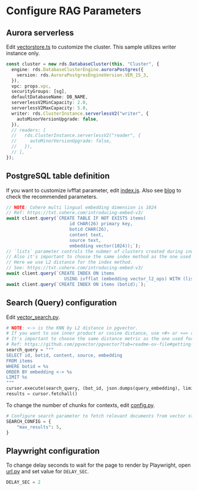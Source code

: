 # Configure RAG Parameters

## Aurora serverless

Edit [vectorstore.ts](../cdk/lib/constructs/vectorstore.ts) to customize the cluster. This sample utilizes writer instance only.

```ts
const cluster = new rds.DatabaseCluster(this, "Cluster", {
  engine: rds.DatabaseClusterEngine.auroraPostgres({
    version: rds.AuroraPostgresEngineVersion.VER_15_3,
  }),
  vpc: props.vpc,
  securityGroups: [sg],
  defaultDatabaseName: DB_NAME,
  serverlessV2MinCapacity: 2.0,
  serverlessV2MaxCapacity: 5.0,
  writer: rds.ClusterInstance.serverlessV2("writer", {
    autoMinorVersionUpgrade: false,
  }),
  // readers: [
  //   rds.ClusterInstance.serverlessV2("reader", {
  //     autoMinorVersionUpgrade: false,
  //   }),
  // ],
});
```

## PostgreSQL table definition

If you want to customize ivfflat parameter, edit [index.js](../cdk/custom-resources/setup-pgvector/index.js). Also see [blog](https://www.timescale.com/blog/nearest-neighbor-indexes-what-are-ivfflat-indexes-in-pgvector-and-how-do-they-work/) to check the recommended parameters.

```js
// NOTE: Cohere multi lingual embedding dimension is 1024
// Ref: https://txt.cohere.com/introducing-embed-v3/
await client.query(`CREATE TABLE IF NOT EXISTS items(
                        id CHAR(26) primary key,
                        botid CHAR(26),
                        content text,
                        source text,
                        embedding vector(1024));`);
// `lists` parameter controls the nubmer of clusters created during index building.
// Also it's important to choose the same index method as the one used in the query.
// Here we use L2 distance for the index method.
// See: https://txt.cohere.com/introducing-embed-v3/
await client.query(`CREATE INDEX ON items 
                      USING ivfflat (embedding vector_l2_ops) WITH (lists = 100);`);
await client.query(`CREATE INDEX ON items (botid);`);
```

## Search (Query) configuration

Edit [vector_search.py](../backend/app/vector_search.py).

```py
# NOTE: <-> is the KNN by L2 distance in pgvector.
# If you want to use inner product or cosine distance, use <#> or <=> respectively.
# It's important to choose the same distance metric as the one used for indexing.
# Ref: https://github.com/pgvector/pgvector?tab=readme-ov-file#getting-started
search_query = """
SELECT id, botid, content, source, embedding
FROM items
WHERE botid = %s
ORDER BY embedding <-> %s
LIMIT %s
"""
cursor.execute(search_query, (bot_id, json.dumps(query_embedding), limit))
results = cursor.fetchall()
```

To change the number of chunks for contexts, edit [config.py](../backend/app/config.py).

```py
# Configure search parameter to fetch relevant documents from vector store.
SEARCH_CONFIG = {
    "max_results": 5,
}
```

## Playwright configuration

To change delay seconds to wait for the page to render by Playwright, open [url.py](../backend/embedding/loaders/url.py) and set value for `DELAY_SEC`.

```py
DELAY_SEC = 2
```
